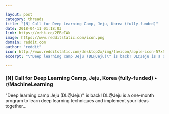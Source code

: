 ```yaml
---

layout: post
category: threads
title: "[N] Call for Deep Learning Camp, Jeju, Korea (fully-funded)"
date: 2018-04-11 01:18:03
link: https://vrhk.co/2EBeIWk
image: https://www.redditstatic.com/icon.png
domain: reddit.com
author: "reddit"
icon: http://www.redditstatic.com/desktop2x/img/favicon/apple-icon-57x57.png
excerpt: "\"Deep learning camp Jeju (DL@Jeju)\" is back! DL@Jeju is a one-month program to learn deep learning techniques and implement your ideas together..."

---
```


### [N] Call for Deep Learning Camp, Jeju, Korea (fully-funded) • r/MachineLearning

"Deep learning camp Jeju (DL@Jeju)" is back! DL@Jeju is a one-month program to learn deep learning techniques and implement your ideas together...